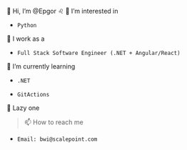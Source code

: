 👋 Hi, I’m @Epgor :leo:
👀 I’m interested in 
-     Python 
:office: I work as a
-     Full Stack Software Engineer (.NET + Angular/React)
🌱 I’m currently learning
-     .NET 
-     GitActions
💞️ Lazy one

> 📫 How to reach me 
-     Email: bwi@scalepoint.com

<!---
Epgor/Epgor is a ✨ special ✨ repository because its `README.md` (this file) appears on your GitHub profile.
You can click the Preview link to take a look at your changes.
--->
